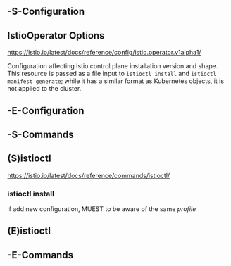 ## -S-Configuration

## IstioOperator Options

https://istio.io/latest/docs/reference/config/istio.operator.v1alpha1/

Configuration affecting Istio control plane installation version and shape.  
This resource is passed as a file input to `istioctl install` and `istioctl manifest generate`; while it has a similar format as Kubernetes objects, it is not applied to the cluster.

## -E-Configuration

## -S-Commands

## (S)istioctl

https://istio.io/latest/docs/reference/commands/istioctl/

### istioctl install

if add new configuration, MUEST to be aware of the same *profile*

## (E)istioctl

## -E-Commands
